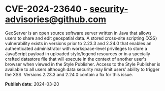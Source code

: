 # CVE-2024-23640 - security-advisories@github.com

GeoServer is an open source software server written in Java that allows users to share and edit geospatial data. A stored cross-site scripting (XSS) vulnerability exists in versions prior to 2.23.3 and 2.24.0 that enables an authenticated administrator with workspace-level privileges to store a JavaScript payload in uploaded style/legend resources or in a specially crafted datastore file that will execute in the context of another user's browser when viewed in the Style Publisher. Access to the Style Publisher is available to all users although data security may limit users' ability to trigger the XSS. Versions 2.23.3 and 2.24.0 contain a fix for this issue.

**Publish date:** 2024-03-20
